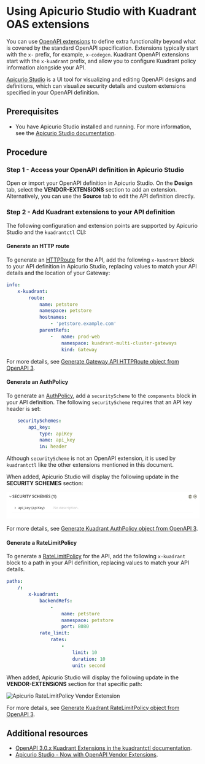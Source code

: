 # Using Apicurio Studio with Kuadrant OAS extensions

You can use [OpenAPI extensions](https://swagger.io/docs/specification/openapi-extensions/) to define extra functionality beyond what is covered by the standard OpenAPI specification. Extensions typically start with the `x-` prefix, for example, `x-codegen`. Kuadrant OpenAPI extensions start with the `x-kuadrant` prefix, and allow you to configure Kuadrant policy information alongside your API.

[Apicurio Studio](https://www.apicur.io/studio) is a UI tool for visualizing and editing OpenAPI designs and definitions, which can visualize security details and custom extensions specified in your OpenAPI definition.

## Prerequisites

- You have Apicurio Studio installed and running. For more information, see the [Apicurio Studio documentation](https://www.apicur.io/studio/docs). 

## Procedure 

### Step 1 - Access your OpenAPI definition in Apicurio Studio

Open or import your OpenAPI definition in Apicurio Studio. On the **Design** tab, select the **VENDOR-EXTENSiONS** section to add an extension. Alternatively, you can use the **Source** tab to edit the API definition directly.

### Step 2 - Add Kuadrant extensions to your API definition

The following configuration and extension points are supported by Apicurio Studio and the `kuadrantctl` CLI:

#### Generate an HTTP route

To generate an [HTTPRoute](https://gateway-api.sigs.k8s.io/api-types/httproute/) for the API, add the following `x-kuadrant` block to your API definition in Apicurio Studio, replacing values to match your API details and the location of your Gateway:

```yaml
info:
    x-kuadrant:
        route:
            name: petstore
            namespace: petstore
            hostnames:
                - 'petstore.example.com'
            parentRefs:
                -   name: prod-web
                    namespace: kuadrant-multi-cluster-gateways
                    kind: Gateway
```

For more details, see [Generate Gateway API HTTPRoute object from OpenAPI 3](./generate-gateway-api-httproute.md).

#### Generate an AuthPolicy

To generate an [AuthPolicy](https://docs.kuadrant.io/kuadrant-operator/doc/auth/), add a `securityScheme` to the `components` block in your API definition. The following `securityScheme` requires that an API key header is set:

```yaml
    securitySchemes:
        api_key:
            type: apiKey
            name: api_key
            in: header
```

Although `securityScheme` is not an OpenAPI extension, it is used by `kuadrantctl` like the other extensions mentioned in this document.

When added, Apicurio Studio will display the following update in the **SECURITY SCHEMES** section:

![Apicurio security requirements](./images/apicurio-security-scheme-apikey.png)

For more details, see [Generate Kuadrant AuthPolicy object from OpenAPI 3](./generate-kuadrant-auth-policy.md).

#### Generate a RateLimitPolicy

To generate a [RateLimitPolicy](https://docs.kuadrant.io/kuadrant-operator/doc/rate-limiting/) for the API, add the following `x-kuadrant` block to a path in your API definition, replacing values to match your API details.

```yaml
paths:
    /:
        x-kuadrant:
            backendRefs:
                -
                    name: petstore
                    namespace: petstore
                    port: 8080
            rate_limit:
                rates:
                    -
                        limit: 10
                        duration: 10
                        unit: second
```

When added, Apicurio Studio  will display the following update in the **VENDOR-EXTENSiONS** section for that specific path:

![Apicurio RateLimitPolicy Vendor Extension](./images/apicurio-vendor-extension-backend-rate-limit.png)

For more details, see [Generate Kuadrant RateLimitPolicy object from OpenAPI 3](./generate-kuadrant-rate-limit-policy.md).

## Additional resources

- [OpenAPI 3.0.x Kuadrant Extensions in the kuadrantctl documentation](./openapi-kuadrant-extensions.md).
- [Apicurio Studio - Now with OpenAPI Vendor Extensions](https://www.apicur.io/blog/2024/05/10/studio-vendor-extensions). 


